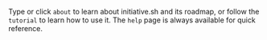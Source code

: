 Type or click `about` to learn about initiative.sh and its roadmap, or follow
the `tutorial` to learn how to use it. The `help` page is always available for
quick reference.
